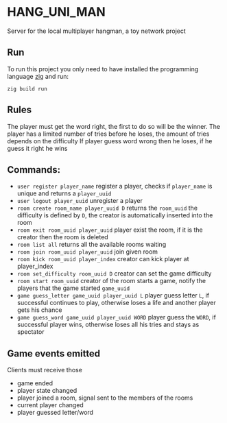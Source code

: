 # HANG_UNI_MAN

Server for the local multiplayer hangman, a toy network project

## Run

To run this project you only need to have installed the programming language [zig](https://github.com/ziglang/zig) and run:

`zig build run`

## Rules

The player must get the word right, the first to do so will be the winner.
The player has a limited number of tries before he loses, the amount of tries depends on the difficulty
If player guess word wrong then he loses, if he guess it right he wins

## Commands:

 * `user register player_name` register a player, checks if `player_name` is unique and returns a `player_uuid`
 * `user logout player_uuid` unregister a player
 * `room create room_name player_uuid D` returns the `room_uuid` the difficulty is defined by `D`, the creator is automatically inserted into the room
 * `room exit room_uuid player_uuid` player exist the room, if it is the creator then the room is deleted
 * `room list all` returns all the available rooms waiting
 * `room join room_uuid player_uuid` join given room
 * `room kick room_uuid player_index` creator can kick player at player_index
 * `room set_difficulty room_uuid D` creator can set the game difficulty
 * `room start room_uuid` creator of the room starts a game, notify the players that the game started `game_uuid`
 * `game guess_letter game_uuid player_uuid L` player guess letter `L`, if successful continues to play, otherwise loses a life and another player gets his chance
 * `game guess_word game_uuid player_uuid WORD` player guess the `WORD`, if successful player wins, otherwise loses all his tries and stays as spectator

 <!-- * `history`  returns the data of all games and its winners -->

## Game events emitted

Clients must receive those

 * game ended
 * player state changed
 * player joined a room, signal sent to the members of the rooms
 * current player changed
 * player guessed letter/word
